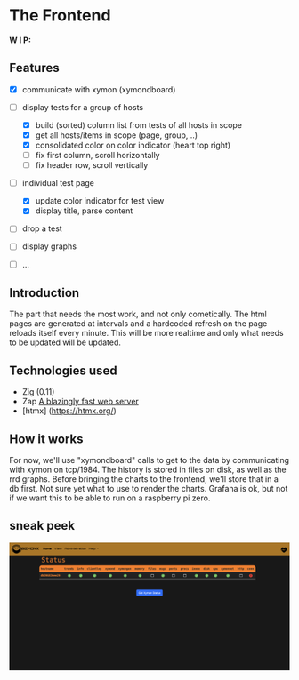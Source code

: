 # The Frontend

**W I P: <started>**

## Features
- [x] communicate with xymon (xymondboard)
- [ ] display tests for a group of hosts
  - [x] build (sorted) column list from tests of all hosts in scope
  - [x] get all hosts/items in scope (page, group, ..)
  - [x] consolidated color on color indicator (heart top right)
  - [ ] fix first column, scroll horizontally
  - [ ] fix header row, scroll vertically
- [ ] individual test page
  - [x] update color indicator for test view
  - [x] display title, parse content

- [ ] drop a test
- [ ] display graphs
- [ ] ...



## Introduction
The part that needs the most work, and not only cometically. The html pages are generated at intervals and a hardcoded refresh on the page reloads itself every minute.  This will be more realtime and only what needs to be updated will be updated.

## Technologies used

- Zig (0.11)
- Zap [A blazingly fast web server](https://github.com/zigzap/zap)
- [htmx] (https://htmx.org/)

## How it works

For now, we'll use "xymondboard" calls to get to the data by communicating with xymon on tcp/1984.
The history is stored in files on disk, as well as the rrd graphs.  Before bringing the charts to the frontend,
we'll store that in a db first.  Not sure yet what to use to render the charts.  Grafana is ok, but not if
we want this to be able to run on a raspberry pi zero.

## sneak peek
![first look](https://github.com/bizmonx/zymon/blob/main/img/firstlook.png)
